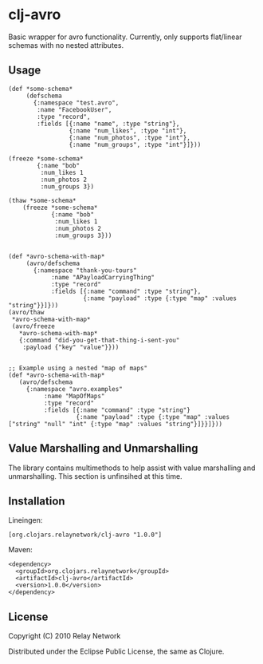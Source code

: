 # clj-avro

Basic wrapper for avro functionality.  Currently, only supports flat/linear schemas with no nested attributes.

## Usage

    (def *some-schema*
         (defschema
           {:namespace "test.avro",
            :name "FacebookUser",
            :type "record",
            :fields [{:name "name", :type "string"},
                     {:name "num_likes", :type "int"},
                     {:name "num_photos", :type "int"},
                     {:name "num_groups", :type "int"}]}))

    (freeze *some-schema*
            {:name "bob"
             :num_likes 1
             :num_photos 2
             :num_groups 3})

    (thaw *some-schema*
        (freeze *some-schema*
                {:name "bob"
                 :num_likes 1
                 :num_photos 2
                 :num_groups 3}))


    (def *avro-schema-with-map*
         (avro/defschema
           {:namespace "thank-you-tours"
                :name "APayloadCarryingThing"
                :type "record"
                :fields [{:name "command" :type "string"},
                         {:name "payload" :type {:type "map" :values "string"}}]}))
    (avro/thaw
     *avro-schema-with-map*
     (avro/freeze
       *avro-schema-with-map*
       {:command "did-you-get-that-thing-i-sent-you"
        :payload {"key" "value"}}))


    ;; Example using a nested "map of maps"
    (def *avro-schema-with-map*
       (avro/defschema
         {:namespace "avro.examples"
              :name "MapOfMaps"
              :type "record"
              :fields [{:name "command" :type "string"}
                       {:name "payload" :type {:type "map" :values ["string" "null" "int" {:type "map" :values "string"}]}}]}))

## Value Marshalling and Unmarshalling

The library contains multimethods to help assist with value
marshalling and unmarshalling.  This section is unfinsihed at this
time.


## Installation

Lineingen:

    [org.clojars.relaynetwork/clj-avro "1.0.0"]


Maven:

    <dependency>
      <groupId>org.clojars.relaynetwork</groupId>
      <artifactId>clj-avro</artifactId>
      <version>1.0.0</version>
    </dependency>



## License

Copyright (C) 2010 Relay Network

Distributed under the Eclipse Public License, the same as Clojure.
